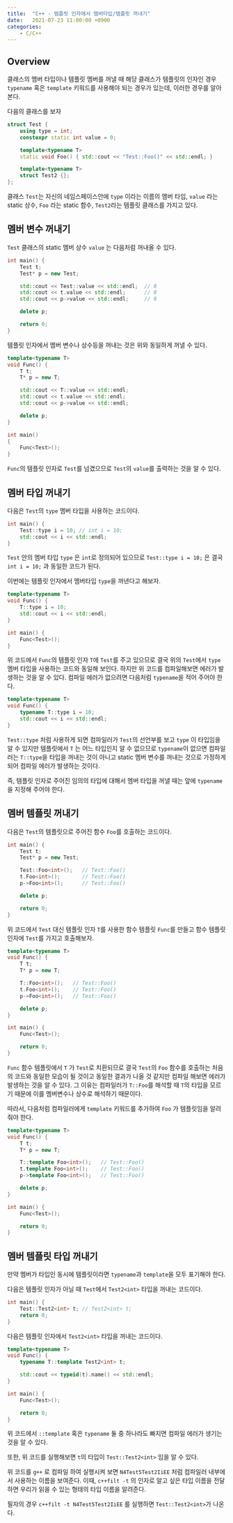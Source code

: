 ```yaml
---
title:  "C++ - 템플릿 인자에서 멤버타입/템플릿 꺼내기"
date:   2021-07-23 11:00:00 +0900
categories: 
    - C/C++ 
---
```


## Overview
클래스의 멤버 타입이나 템플릿 멤버를 꺼낼 때 해당 클래스가 템플릿의 인자인 경우 `typename` 혹은 `template` 키워드를 사용해야 되는 경우가 있는데, 이러한 경우를 알아본다.

다음의 클래스를 보자

``` c++
struct Test {
    using type = int;
    constexpr static int value = 0;

    template<typename T>
    static void Foo() { std::cout << "Test::Foo()" << std::endl; }

    template<typename T>
    struct Test2 {};
};
```

클래스 `Test`는 자신의 네임스페이스안에 `type` 이라는 이름의 멤버 타입, `value` 라는 static 상수, `Foo` 라는 static 함수, `Test2`라는 템플릿 클래스를 가지고 있다.

## 멤버 변수 꺼내기
`Test` 클래스의 static 멤버 상수 `value` 는 다음처럼 꺼내올 수 있다.

``` c++
int main() {
    Test t;
    Test* p = new Test;

    std::cout << Test::value << std::endl;  // 0
    std::cout << t.value << std::endl;      // 0
    std::cout << p->value << std::endl;     // 0

    delete p;

    return 0;
}
```

템플릿 인자에서 멤버 변수나 상수등을 꺼내는 것은 위와 동일하게 꺼낼 수 있다.

``` c++
template<typename T>
void Func() {
    T t;
    T* p = new T;

    std::cout << T::value << std::endl;
    std::cout << t.value << std::endl;
    std::cout << p->value << std::endl;

    delete p;
}

int main()
{
    Func<Test>();
}
```

`Func`의 템플릿 인자로 `Test`를 넘겼으므로 `Test`의 `value`를 출력하는 것을 알 수 있다.

## 멤버 타입 꺼내기
다음은 `Test`의 `type` 멤버 타입을 사용하는 코드이다.

``` c++
int main() {
    Test::type i = 10; // int i = 10;
    std::cout << i << std::endl;
}
```

`Test` 안의 멤버 타입 `type` 은 `int`로 정의되어 있으므로 `Test::type i = 10;` 은 결국 `int i = 10;` 과 동일한 코드가 된다.

이번에는 템플릿 인자에서 멤버타입 `type`을 꺼낸다고 해보자.

``` c++
template<typename T>
void Func() {
    T::type i = 10;
    std::cout << i << std::endl;
}

int main() {
    Func<Test>();
}
```

위 코드에서 `Func`의 템플릿 인자 `T`에 `Test`를 주고 있으므로 결국 위의 `Test`에서 `type` 멤버 타입을 사용하는 코드와 동일해 보인다. 
하지만 위 코드를 컴파일해보면 에러가 발생하는 것을 알 수 있다. 
컴파일 에러가 없으려면 다음처럼 `typename`을 적어 주어야 한다.

``` c++
template<typename T>
void Func() {
    typename T::type i = 10;
    std::cout << i << std::endl;
}
```

`Test::type` 처럼 사용하게 되면 컴파일러가 `Test`의 선언부를 보고 `type` 이 타입임을 알 수 있지만 템플릿에서 `T` 는 어느 타입인지 알 수 없으므로 `typename`이 없으면 컴파일러는 `T::type`을 타입을 꺼내는 것이 아니고 static 멤버 변수를 꺼내는 것으로 가정하게 되어 컴파일 에러가 발생하는 것이다. 

즉, 템플릿 인자로 주어진 임의의 타입에 대해서 멤버 타입을 꺼낼 때는 앞에 `typename`을 지정해 주어야 한다.

## 멤버 템플릿 꺼내기
다음은 `Test`의 템플릿으로 주어진 함수 `Foo`를 호출하는 코드이다.

``` c++
int main() {
    Test t;
    Test* p = new Test;

    Test::Foo<int>();   // Test::Foo()
    t.Foo<int>();       // Test::Foo()
    p->Foo<int>();      // Test::Foo()

    delete p;

    return 0;
}
```

위 코드에서 `Test` 대신 템플릿 인자 `T`를 사용한 함수 템플릿 `Func`를 만들고 함수 템플릿 인자에 `Test`를 가지고 호출해보자.

``` c++
template<typename T>
void Func() {
    T t;
    T* p = new T;

    T::Foo<int>();   // Test::Foo()
    t.Foo<int>();    // Test::Foo()
    p->Foo<int>();   // Test::Foo()

    delete p;
}

int main() {
    Func<Test>();

    return 0;
}
```

`Func` 함수 템플릿에서 `T` 가 `Test`로 치환되므로 결국 `Test`의 `Foo` 함수를 호출하는 처음의 코드와 동일한 모습이 될 것이고 동일한 결과가 나올 것 같지만 컴파일 해보면 에러가 발생하는 것을 알 수 있다. 
그 이유는 컴파일러가 `T::Foo`를 해석할 때 `T`의 타입을 모르기 때문에 이를 멤버변수나 상수로 해석하기 때문이다. 

따라서, 다음처럼 컴파일러에게 `template` 키워드를 추가하여 `Foo` 가 템플릿임을 알려줘야 한다. 

``` c++
template<typename T>
void Func() {
    T t;
    T* p = new T;

    T::template Foo<int>();   // Test::Foo()
    t.template Foo<int>();    // Test::Foo()
    p->template Foo<int>();   // Test::Foo()

    delete p;
}

int main() {
    Func<Test>();

    return 0;
}
```

## 멤버 템플릿 타입 꺼내기
만약 멤버가 타입인 동시에 템플릿이라면 `typename`과 `template`을 모두 표기해야 한다.

다음은 템플릿 인자가 아닐 때 `Test`에서 `Test2<int>` 타입을 꺼내는 코드이다.

``` c++
int main() {
    Test::Test2<int> t; // Test2<int> t;
    return 0;
}
```

다음은 템플릿 인자에서 `Test2<int>` 타입을 꺼내는 코드이다.

``` c++
template<typename T>
void Func() {
    typename T::template Test2<int> t;

    std::cout << typeid(t).name() << std::endl;
}

int main() {
    Func<Test>();

    return 0;
}
```

위 코드에서 `::template` 혹은 `typename` 둘 중 하나라도 빠지면 컴파일 에러가 생기는 것을 알 수 있다.

또한, 위 코드를 실행해보면 `t`의 타입이 `Test::Test2<int>` 임을 알 수 있다.

<div class="notice--info" markdown="1">

위 코드를 `g++` 로 컴파일 하여 실행시켜 보면 `N4Test5Test2IiEE` 처럼 컴파일러 내부에서 사용하는 이름을 보여준다. 
이때, `c++filt -t` 의 인자로 알고 싶은 타입 이름을 전달하면 우리가 읽을 수 있는 형태의 타입 이름을 알려준다.

필자의 경우 `c++filt -t N4Test5Test2IiEE` 를 실행하면 `Test::Test2<int>`가 나온다.
</div>